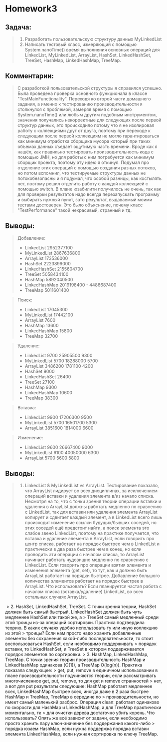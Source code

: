 # Homework3

## Задача: 
> 1. Разработать пользовательскую структуру данных MyLinkedList
> 2. Написать тестовый класс, измеряющий с помощью System.nanoTime()
> время выполнения основных операций для LinkedList, MyLinkedList, ArrayList, HashSet, LinkedHashSet, TreeSet, HashMap, LinkedHashMap, TreeMap.

## Комментарии:
>С разработкой пользовательской структуры я справился успешно. Была
> проведена проверка основного функционала в классе
> "TestMainFunctionality". Переходя ко второй части домашнего задания, а
> именно к тестированию производительности я столкнулся с проблемой,
> замеряя время с помощью System.nanoTime() или любым другим подобным инструментом,
> значения получались некорректные для следующих после первой структур
> данных, это происходило потому что я не изолировал работу с коллекциями друг от друга, поэтому при 
> переходе к следующим после первой коллекциям не могло гарантироваться как минимум отработка сборщика
> мусора который при таких объемах данных съедает ощутимую часть времени. Вроде как я нашёл, как правильно
> тестировать производительность кода с помощью JMH, но для работы с ним потребуется как минимум сборщик
> проекта, поэтому эту идею я откинул. Подумал про отделение этих операций с помощью создания разных потоков, но
> потом вспомнил, что тестируемые структуры данных не потокобезопасны и я подумал, что особой разницы, как костылять
> нет, поэтому решил отделить работу с каждой коллекцией с помощью switch. В плане юзабилити получилось не очень, так
> как для проверки результатов надо всегда перезапускать программу и выбирать нужный пункт, зато результат, выдаваемый
> моими тестами достоверен. Это было объяснение, почему класс "TestPerformance" такой некрасивый, странный и тд.

## Выводы:
> Добавление:
> * LinkedList      2952377100
> * MyLinkedList    2867636800
> * ArrayList       173536000
> * HashSet         2223899000
> * LinkedHashSet   2155604700
> * TreeSet         5058434100
> * HashMap         5892040500
> * LinkedHashMap   2019198400 - 4486687400
> * TreeMap         5011601400

> Поиск:
> * LinkedList      17045300
> * MyLinkedList    17442100
> * ArrayList       7600
> * HashMap         13600
> * LinkedHashMap   15800
> * TreeMap         32700 

> Удаление:
> * LinkedList      9700    25905500    9300
> * MyLinkedList    5700    18288000    5700
> * ArrayList       3486200 1781100     4200
> * HashSet         9000   
> * LinkedHashSet   26400
> * TreeSet         27100
> * HashMap         9300
> * LinkedHashMap   10600
> * TreeMap         38300

> Вставка:
> * LinkedList      9900        17206300    9500
> * MyLinkedList    5700        16501700    5300
> * ArrayList       3851600     1814000     6600

> Изменение:
> * LinkedList      9600        26667400  9000
> * MyLinkedList    6100        40050000  6300
> * ArrayList       5700        5600      5800

## Выводы:
> 1. LinkedList & MyLinkedList vs ArrayList. Тестирование показало, что ArrayList лидирует во всех дисциплинах, 
> за исключением операций вставки и удаления элемента в/из начало списка. Несмотря на то, что с точки зрения теории
> операции вставки и удаления в ArrayList должны работать медленно по сравнению с LinkedList, так для вставки или удаления
> элемента ArrayList копирует и сдвигает каждый элемент, а в LinkedList всего лишь происходит изменение ссылки будущих/бывших соседей,
> но этих соседей ещё предстоит найти, а поиск элемента это слабое звено LinkedList, поэтому на практике получается, что вставка и удаление
> элемента в ArrayList, если говорить про центр списка, работает на порядок быстрее чем в LinkedList и практически в два раза быстрее чем в конец, но
> если проводить эти операции с началом списка, то ArrayList начинает работать чудовищно медленно по сравнению с LinkedList. Если говорить про операции
> взятия элемента и изменения элемента (get, set), то тут, как и должно быть ArrayList работает на порядки быстрее. Добавление большого количества
> элементов работает на порядок быстрее в ArrayList. Что использовать? Если планируется частая работа с началом списка (вставка/удаление) LinkedList, во всех
> остальных случаях ArrayList.
<img srt = "resources/List.PNG">
> 2. HashSet, LinkedHashSet, TreeSet. С точки зрения теории, HashSet должен быть самый быстрый, LinkedHashSet должен быть чуть медленнее HashSet или такой же, a
> TreeSet самый медленный среди этой троицы из-за операций сортировки. Практика подтвердила теорию. В каких случаях удобно использовать ту или иную коллекцию из этой
> троицы? Если нам просто надо хранить добавленные элементы без сохранения какой-либо последовательности, то стоит воспользоваться HashSet, если необходимо поддерживать
> порядок вставки, то LinkedHashSet, и TreeSet в котором поддерживается порядок элементов по сортировки.
> 3. HashMap, LinkedHashMap, TreeMap. С точки зрения теории производительность HashMap и LinkedHashMap одинакова (O(1)), а TreeMap O(log(n)). Практика показала следующее:
> get, put, remove в единичном использовании в плане производительности подчиняются теории, если рассматривать многочисленное get, put, remove, то для get и remove странностей
> нет, а вот для put результаты следующие: HashMap работает медленнее всех, LinkedHashMap быстрее всех, иногда даже в 2 раза быстрее HashMap и TreeMap, TreeMap в середине по
> производительности, но имеет самый маленький разброс. Операция clean: работает одинаково по скорости для HashMap и LinkedHashMap, а для TreeMap практически моментально, тк
> для очистки дерева достаточно убить корень. Что использовать? Опять же всё зависит от задачи, если необходимо просто хранить пару ключ-значение без поддержания какого-либо
> порядка юзаем HashMap, если нужна поддержка порядка вставки элемента LinkedHashMap, если нужная сортировка по ключу TreeMap.
